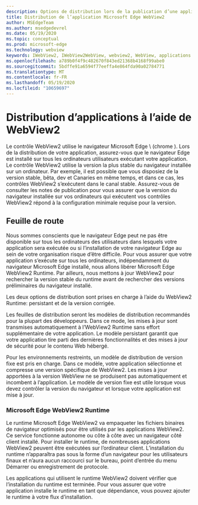 ```yaml
---
description: Options de distribution lors de la publication d’une application à l’aide de Microsoft Edge WebView2
title: Distribution de l’application Microsoft Edge WebView2
author: MSEdgeTeam
ms.author: msedgedevrel
ms.date: 05/19/2020
ms.topic: conceptual
ms.prod: microsoft-edge
ms.technology: webview
keywords: IWebView2, IWebView2WebView, webview2, WebView, applications WPF, WPF, Edge, ICoreWebView2, ICoreWebView2Host, contrôle de navigateur, html Edge
ms.openlocfilehash: a789b0f4f9c482670f843ed21368b4168f99abe0
ms.sourcegitcommit: 5bdffe91a6594f77eeffa4e864fda90a02784771
ms.translationtype: MT
ms.contentlocale: fr-FR
ms.lasthandoff: 05/19/2020
ms.locfileid: "10659697"
---
```

# Distribution d’applications à l’aide de WebView2 

Le contrôle WebView2 utilise le navigateur Microsoft Edge \ (chrome \). Lors de la distribution de votre application, assurez-vous que le navigateur Edge est installé sur tous les ordinateurs utilisateurs exécutant votre application. Le contrôle WebView2 utilise la version la plus stable du navigateur installée sur un ordinateur. Par exemple, il est possible que vous disposiez de la version stable, bêta, dev et Canaries en même temps, et dans ce cas, les contrôles WebView2 s’exécutent dans le canal stable. Assurez-vous de consulter les notes de publication pour vous assurer que la version du navigateur installée sur vos ordinateurs qui exécutent vos contrôles WebView2 répond à la configuration minimale requise pour la version.

## Feuille de route

Nous sommes conscients que le navigateur Edge peut ne pas être disponible sur tous les ordinateurs des utilisateurs dans lesquels votre application sera exécutée ou si l’installation de votre navigateur Edge au sein de votre organisation risque d’être difficile. Pour vous assurer que votre application s’exécute sur tous les ordinateurs, indépendamment du navigateur Microsoft Edge installé, nous allons libérer Microsoft Edge WebView2 Runtime. Par ailleurs, nous mettons à jour WebView2 pour rechercher la version stable du runtime avant de rechercher des versions préliminaires du navigateur installé.

Les deux options de distribution sont prises en charge à l’aide du WebView2 Runtime: persistant et de la version corrigée.

Les feuilles de distribution seront les modèles de distribution recommandés pour la plupart des développeurs. Dans ce mode, les mises à jour sont transmises automatiquement à l’WebView2 Runtime sans effort supplémentaire de votre application. Le modèle persistant garantit que votre application tire parti des dernières fonctionnalités et des mises à jour de sécurité pour le contenu Web hébergé.

Pour les environnements restreints, un modèle de distribution de version fixe est pris en charge. Dans ce modèle, votre application sélectionne et compresse une version spécifique de WebView2. Les mises à jour apportées à la version WebView ne se produisent pas automatiquement et incombent à l’application. Le modèle de version fixe est utile lorsque vous devez contrôler la version du navigateur et lorsque votre application est mise à jour. 

### Microsoft Edge WebView2 Runtime

Le runtime Microsoft Edge WebView2 va empaqueter les fichiers binaires de navigateur optimisés pour être utilisés par les applications WebView2. Ce service fonctionne autonome ou côte à côte avec un navigateur côté client installé. Pour installer le runtime, de nombreuses applications WebView2 peuvent être exécutées sur l’ordinateur client. L’installation du runtime n’apparaîtra pas sous la forme d’un navigateur pour les utilisateurs finaux et n’aura aucun raccourci sur le bureau, point d’entrée du menu Démarrer ou enregistrement de protocole.

Les applications qui utilisent le runtime WebView2 doivent vérifier que l’installation du runtime est terminée. Pour vous assurer que votre application installe le runtime en tant que dépendance, vous pouvez ajouter le runtime à votre flux d’installation. 
